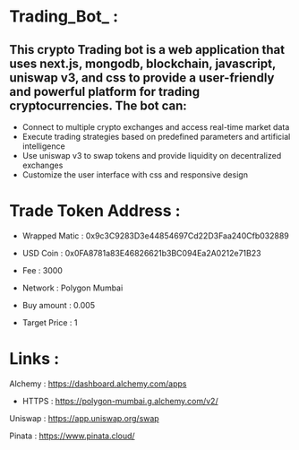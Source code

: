# Trading_Bot_ : 

 <h2>This crypto Trading bot is a web application that uses next.js, mongodb, blockchain, javascript, uniswap v3, and css to provide a user-friendly and powerful platform for trading cryptocurrencies. 
 The bot can:</h2>
 
 - Connect to multiple crypto exchanges and access real-time market data 
 - Execute trading strategies based on predefined parameters and artificial intelligence 
 - Use uniswap v3 to swap tokens and provide liquidity on decentralized exchanges 
 - Customize the user interface with css and responsive design


# Trade Token Address :

- Wrapped Matic : 0x9c3C9283D3e44854697Cd22D3Faa240Cfb032889

- USD Coin : 0x0FA8781a83E46826621b3BC094Ea2A0212e71B23

- Fee : 3000

- Network : Polygon Mumbai

- Buy amount : 0.005

- Target Price : 1

# Links :

Alchemy : https://dashboard.alchemy.com/apps 

- HTTPS : https://polygon-mumbai.g.alchemy.com/v2/

Uniswap : https://app.uniswap.org/swap

Pinata : https://www.pinata.cloud/